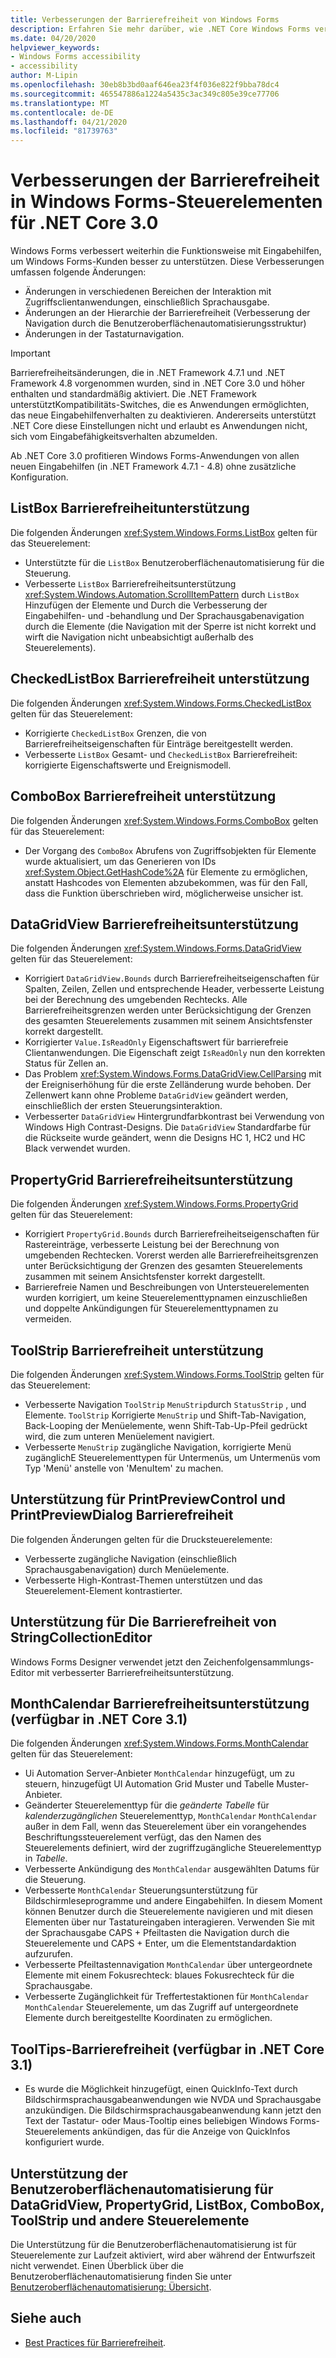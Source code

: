 ```yaml
---
title: Verbesserungen der Barrierefreiheit von Windows Forms
description: Erfahren Sie mehr darüber, wie .NET Core Windows Forms versucht, die Barrierefreiheit im Vergleich zu .NET Framework Windows Forms zu verbessern.
ms.date: 04/20/2020
helpviewer_keywords:
- Windows Forms accessibility
- accessibility
author: M-Lipin
ms.openlocfilehash: 30eb8b3bd0aaf646ea23f4f036e822f9bba78dc4
ms.sourcegitcommit: 465547886a1224a5435c3ac349c805e39ce77706
ms.translationtype: MT
ms.contentlocale: de-DE
ms.lasthandoff: 04/21/2020
ms.locfileid: "81739763"
---
```

# <a name="accessibility-improvements-in-windows-forms-controls-for-net-core-30"></a>Verbesserungen der Barrierefreiheit in Windows Forms-Steuerelementen für .NET Core 3.0

Windows Forms verbessert weiterhin die Funktionsweise mit Eingabehilfen, um Windows Forms-Kunden besser zu unterstützen. Diese Verbesserungen umfassen folgende Änderungen:

- Änderungen in verschiedenen Bereichen der Interaktion mit Zugriffsclientanwendungen, einschließlich Sprachausgabe.
- Änderungen an der Hierarchie der Barrierefreiheit (Verbesserung der Navigation durch die Benutzeroberflächenautomatisierungsstruktur)
- Änderungen in der Tastaturnavigation.

> [!IMPORTANT]
> Barrierefreiheitsänderungen, die in .NET Framework 4.7.1 und .NET Framework 4.8 vorgenommen wurden, sind in .NET Core 3.0 und höher enthalten und standardmäßig aktiviert. Die .NET Framework unterstütztKompatibilitäts-Switches, die es Anwendungen ermöglichten, das neue Eingabehilfenverhalten zu deaktivieren. Andererseits unterstützt .NET Core diese Einstellungen nicht und erlaubt es Anwendungen nicht, sich vom Eingabefähigkeitsverhalten abzumelden.
  
Ab .NET Core 3.0 profitieren Windows Forms-Anwendungen von allen neuen Eingabehilfen (in .NET Framework 4.7.1 - 4.8) ohne zusätzliche Konfiguration.

## <a name="listbox-accessibility-support"></a>ListBox Barrierefreiheitunterstützung

Die folgenden Änderungen <xref:System.Windows.Forms.ListBox> gelten für das Steuerelement:

- Unterstützte für die `ListBox` Benutzeroberflächenautomatisierung für die Steuerung.
- Verbesserte `ListBox` Barrierefreiheitsunterstützung <xref:System.Windows.Automation.ScrollItemPattern> durch `ListBox` Hinzufügen der Elemente und Durch die Verbesserung der Eingabehilfen- und -behandlung und Der Sprachausgabenavigation durch die Elemente (die Navigation mit der Sperre ist nicht korrekt und wirft die Navigation nicht unbeabsichtigt außerhalb des Steuerelements).

## <a name="checkedlistbox-accessibility-support"></a>CheckedListBox Barrierefreiheit unterstützung

Die folgenden Änderungen <xref:System.Windows.Forms.CheckedListBox> gelten für das Steuerelement:

- Korrigierte `CheckedListBox` Grenzen, die von Barrierefreiheitseigenschaften für Einträge bereitgestellt werden.
- Verbesserte `ListBox` Gesamt- und `CheckedListBox` Barrierefreiheit: korrigierte Eigenschaftswerte und Ereignismodell.

## <a name="combobox-accessibility-support"></a>ComboBox Barrierefreiheit unterstützung

Die folgenden Änderungen <xref:System.Windows.Forms.ComboBox> gelten für das Steuerelement:

- Der Vorgang des `ComboBox` Abrufens von Zugriffsobjekten für Elemente wurde aktualisiert, um das Generieren von IDs <xref:System.Object.GetHashCode%2A> für Elemente zu ermöglichen, anstatt Hashcodes von Elementen abzubekommen, was für den Fall, dass die Funktion überschrieben wird, möglicherweise unsicher ist.

## <a name="datagridview-accessibility-support"></a>DataGridView Barrierefreiheitsunterstützung

Die folgenden Änderungen <xref:System.Windows.Forms.DataGridView> gelten für das Steuerelement:

- Korrigiert `DataGridView.Bounds` durch Barrierefreiheitseigenschaften für Spalten, Zeilen, Zellen und entsprechende Header, verbesserte Leistung bei der Berechnung des umgebenden Rechtecks. Alle Barrierefreiheitsgrenzen werden unter Berücksichtigung der Grenzen des gesamten Steuerelements zusammen mit seinem Ansichtsfenster korrekt dargestellt.
- Korrigierter `Value.IsReadOnly` Eigenschaftswert für barrierefreie Clientanwendungen. Die Eigenschaft zeigt `IsReadOnly` nun den korrekten Status für Zellen an.
- Das Problem <xref:System.Windows.Forms.DataGridView.CellParsing> mit der Ereigniserhöhung für die erste Zelländerung wurde behoben. Der Zellenwert kann ohne Probleme `DataGridView` geändert werden, einschließlich der ersten Steuerungsinteraktion.
- Verbesserter `DataGridView` Hintergrundfarbkontrast bei Verwendung von Windows High Contrast-Designs. Die `DataGridView` Standardfarbe für die Rückseite wurde geändert, wenn die Designs HC 1, HC2 und HC Black verwendet wurden.

## <a name="propertygrid-accessibility-support"></a>PropertyGrid Barrierefreiheitsunterstützung

Die folgenden Änderungen <xref:System.Windows.Forms.PropertyGrid> gelten für das Steuerelement:

- Korrigiert `PropertyGrid.Bounds` durch Barrierefreiheitseigenschaften für Rastereinträge, verbesserte Leistung bei der Berechnung von umgebenden Rechtecken. Vorerst werden alle Barrierefreiheitsgrenzen unter Berücksichtigung der Grenzen des gesamten Steuerelements zusammen mit seinem Ansichtsfenster korrekt dargestellt.
- Barrierefreie Namen und Beschreibungen von Untersteuerelementen wurden korrigiert, um keine Steuerelementtypnamen einzuschließen und doppelte Ankündigungen für Steuerelementtypnamen zu vermeiden.

## <a name="toolstrip-accessibility-support"></a>ToolStrip Barrierefreiheit unterstützung

Die folgenden Änderungen <xref:System.Windows.Forms.ToolStrip> gelten für das Steuerelement:

- Verbesserte Navigation `ToolStrip` `MenuStrip`durch `StatusStrip` , und Elemente. `ToolStrip` Korrigierte `MenuStrip` und Shift-Tab-Navigation, Back-Looping der Menüelemente, wenn Shift-Tab-Up-Pfeil gedrückt wird, die zum unteren Menüelement navigiert.
- Verbesserte `MenuStrip` zugängliche Navigation, korrigierte Menü zugänglichE Steuerelementtypen für Untermenüs, um Untermenüs vom Typ 'Menü' anstelle von 'MenuItem' zu machen.

## <a name="printpreviewcontrol-and-printpreviewdialog-accessibility-support"></a>Unterstützung für PrintPreviewControl und PrintPreviewDialog Barrierefreiheit

Die folgenden Änderungen gelten für die Drucksteuerelemente:

- Verbesserte zugängliche Navigation (einschließlich Sprachausgabenavigation) durch Menüelemente.
- Verbesserte High-Kontrast-Themen unterstützen und das Steuerelement-Element kontrastierter.

## <a name="stringcollectioneditor-accessibility-support"></a>Unterstützung für Die Barrierefreiheit von StringCollectionEditor

Windows Forms Designer verwendet jetzt den Zeichenfolgensammlungs-Editor mit verbesserter Barrierefreiheitsunterstützung.

## <a name="monthcalendar-accessibility-support-available-in-net-core-31"></a>MonthCalendar Barrierefreiheitsunterstützung (verfügbar in .NET Core 3.1)

Die folgenden Änderungen <xref:System.Windows.Forms.MonthCalendar> gelten für das Steuerelement:

- Ui Automation Server-Anbieter `MonthCalendar` hinzugefügt, um zu steuern, hinzugefügt UI Automation Grid Muster und Tabelle Muster-Anbieter.
- Geänderter Steuerelementtyp für die _geänderte Tabelle_ für _kalenderzugänglichen_ Steuerelementtyp, `MonthCalendar` `MonthCalendar` außer in dem Fall, wenn das Steuerelement über ein vorangehendes Beschriftungssteuerelement verfügt, das den Namen des Steuerelements definiert, wird der zugriffzugängliche Steuerelementtyp in _Tabelle_.
- Verbesserte Ankündigung des `MonthCalendar` ausgewählten Datums für die Steuerung.
- Verbesserte `MonthCalendar` Steuerungsunterstützung für Bildschirmleseprogramme und andere Eingabehilfen. In diesem Moment können Benutzer durch die Steuerelemente navigieren und mit diesen Elementen über nur Tastatureingaben interagieren. Verwenden Sie mit der Sprachausgabe CAPS + Pfeiltasten die Navigation durch die Steuerelemente und CAPS + Enter, um die Elementstandardaktion aufzurufen.
- Verbesserte Pfeiltastennavigation `MonthCalendar` über untergeordnete Elemente mit einem Fokusrechteck: blaues Fokusrechteck für die Sprachausgabe.
- Verbesserte Zugänglichkeit für Treffertestaktionen für `MonthCalendar` `MonthCalendar` Steuerelemente, um das Zugriff auf untergeordnete Elemente durch bereitgestellte Koordinaten zu ermöglichen.

## <a name="tooltips-accessibility-available-in-net-core-31"></a>ToolTips-Barrierefreiheit (verfügbar in .NET Core 3.1)

- Es wurde die Möglichkeit hinzugefügt, einen QuickInfo-Text durch Bildschirmsprachausgabeanwendungen wie NVDA und Sprachausgabe anzukündigen. Die Bildschirmsprachausgabeanwendung kann jetzt den Text der Tastatur- oder Maus-Tooltip eines beliebigen Windows Forms-Steuerelements ankündigen, das für die Anzeige von QuickInfos konfiguriert wurde.

## <a name="ui-automation-support-for-datagridview-propertygrid-listbox-combobox-toolstrip-and-other-controls"></a>Unterstützung der Benutzeroberflächenautomatisierung für DataGridView, PropertyGrid, ListBox, ComboBox, ToolStrip und andere Steuerelemente

Die Unterstützung für die Benutzeroberflächenautomatisierung ist für Steuerelemente zur Laufzeit aktiviert, wird aber während der Entwurfszeit nicht verwendet. Einen Überblick über die Benutzeroberflächenautomatisierung finden Sie unter [Benutzeroberflächenautomatisierung: Übersicht](https://docs.microsoft.com/dotnet/framework/ui-automation/ui-automation-overview).

## <a name="see-also"></a>Siehe auch

- [Best Practices für Barrierefreiheit](../ui-automation/accessibility-best-practices.md).
